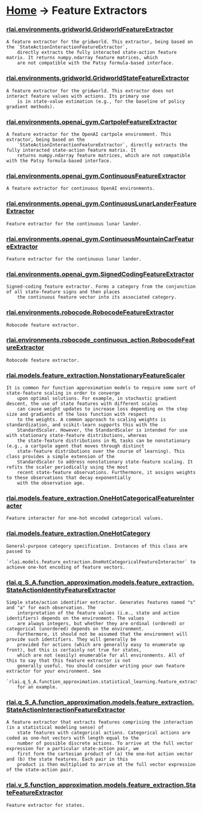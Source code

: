 # [Home](index.md) -> Feature Extractors
### [rlai.environments.gridworld.GridworldFeatureExtractor](https://github.com/MatthewGerber/rlai/tree/master/src/rlai/environments/gridworld.py#L203)
```
A feature extractor for the gridworld. This extractor, being based on the `StateActionInteractionFeatureExtractor`,
    directly extracts the fully interacted state-action feature matrix. It returns numpy.ndarray feature matrices, which
    are not compatible with the Patsy formula-based interface.
```
### [rlai.environments.gridworld.GridworldStateFeatureExtractor](https://github.com/MatthewGerber/rlai/tree/master/src/rlai/environments/gridworld.py#L329)
```
A feature extractor for the gridworld. This extractor does not interact feature values with actions. Its primary use
    is in state-value estimation (e.g., for the baseline of policy gradient methods).
```
### [rlai.environments.openai_gym.CartpoleFeatureExtractor](https://github.com/MatthewGerber/rlai/tree/master/src/rlai/environments/openai_gym.py#L635)
```
A feature extractor for the OpenAI cartpole environment. This extractor, being based on the
    `StateActionInteractionFeatureExtractor`, directly extracts the fully interacted state-action feature matrix. It
    returns numpy.ndarray feature matrices, which are not compatible with the Patsy formula-based interface.
```
### [rlai.environments.openai_gym.ContinuousFeatureExtractor](https://github.com/MatthewGerber/rlai/tree/master/src/rlai/environments/openai_gym.py#L775)
```
A feature extractor for continuous OpenAI environments.
```
### [rlai.environments.openai_gym.ContinuousLunarLanderFeatureExtractor](https://github.com/MatthewGerber/rlai/tree/master/src/rlai/environments/openai_gym.py#L911)
```
Feature extractor for the continuous lunar lander.
```
### [rlai.environments.openai_gym.ContinuousMountainCarFeatureExtractor](https://github.com/MatthewGerber/rlai/tree/master/src/rlai/environments/openai_gym.py#L984)
```
Feature extractor for the continuous lunar lander.
```
### [rlai.environments.openai_gym.SignedCodingFeatureExtractor](https://github.com/MatthewGerber/rlai/tree/master/src/rlai/environments/openai_gym.py#L858)
```
Signed-coding feature extractor. Forms a category from the conjunction of all state-feature signs and then places
    the continuous feature vector into its associated category.
```
### [rlai.environments.robocode.RobocodeFeatureExtractor](https://github.com/MatthewGerber/rlai/tree/master/src/rlai/environments/robocode.py#L621)
```
Robocode feature extractor.
```
### [rlai.environments.robocode_continuous_action.RobocodeFeatureExtractor](https://github.com/MatthewGerber/rlai/tree/master/src/rlai/environments/robocode_continuous_action.py#L648)
```
Robocode feature extractor.
```
### [rlai.models.feature_extraction.NonstationaryFeatureScaler](https://github.com/MatthewGerber/rlai/tree/master/src/rlai/models/feature_extraction.py#L66)
```
It is common for function approximation models to require some sort of state-feature scaling in order to converge
    upon optimal solutions. For example, in stochastic gradient descent, the use of state features with different scales
    can cause weight updates to increase loss depending on the step size and gradients of the loss function with respect
    to the weights. A common approach to scaling weights is standardization, and scikit-learn supports this with the
    StandardScaler. However, the StandardScaler is intended for use with stationary state-feature distributions, whereas
    the state-feature distributions in RL tasks can be nonstationary (e.g., a cartpole agent that moves through distinct
    state-feature distributions over the course of learning). This class provides a simple extension of the
    StandardScaler to address nonstationary state-feature scaling. It refits the scaler periodically using the most
    recent state-feature observations. Furthermore, it assigns weights to these observations that decay exponentially
    with the observation age.
```
### [rlai.models.feature_extraction.OneHotCategoricalFeatureInteracter](https://github.com/MatthewGerber/rlai/tree/master/src/rlai/models/feature_extraction.py#L167)
```
Feature interacter for one-hot encoded categorical values.
```
### [rlai.models.feature_extraction.OneHotCategory](https://github.com/MatthewGerber/rlai/tree/master/src/rlai/models/feature_extraction.py#L218)
```
General-purpose category specification. Instances of this class are passed to
    `rlai.models.feature_extraction.OneHotCategoricalFeatureInteracter` to achieve one-hot encoding of feature vectors.
```
### [rlai.q_S_A.function_approximation.models.feature_extraction.StateActionIdentityFeatureExtractor](https://github.com/MatthewGerber/rlai/tree/master/src/rlai/q_S_A/function_approximation/models/feature_extraction.py#L151)
```
Simple state/action identifier extractor. Generates features named "s" and "a" for each observation. The
    interpretation of the feature values (i.e., state and action identifiers) depends on the environment. The values
    are always integers, but whether they are ordinal (ordered) or categorical (unordered) depends on the environment.
    Furthermore, it should not be assumed that the environment will provide such identifiers. They will generally be
    provided for actions (which are generally easy to enumerate up front), but this is certainly not true for states,
    which are not (easily) enumerable for all environments. All of this to say that this feature extractor is not
    generally useful. You should consider writing your own feature extractor for your environment. See
    `rlai.q_S_A.function_approximation.statistical_learning.feature_extraction.gridworld.GridworldFeatureExtractor`
    for an example.
```
### [rlai.q_S_A.function_approximation.models.feature_extraction.StateActionInteractionFeatureExtractor](https://github.com/MatthewGerber/rlai/tree/master/src/rlai/q_S_A/function_approximation/models/feature_extraction.py#L87)
```
A feature extractor that extracts features comprising the interaction (in a statistical modeling sense) of
    state features with categorical actions. Categorical actions are coded as one-hot vectors with length equal to the
    number of possible discrete actions. To arrive at the full vector expression for a particular state-action pair, we
    first form the cartesian product of (a) the one-hot action vector and (b) the state features. Each pair in this
    product is then multiplied to arrive at the full vector expression of the state-action pair.
```
### [rlai.v_S.function_approximation.models.feature_extraction.StateFeatureExtractor](https://github.com/MatthewGerber/rlai/tree/master/src/rlai/v_S/function_approximation/models/feature_extraction.py#L11)
```
Feature extractor for states.
```
